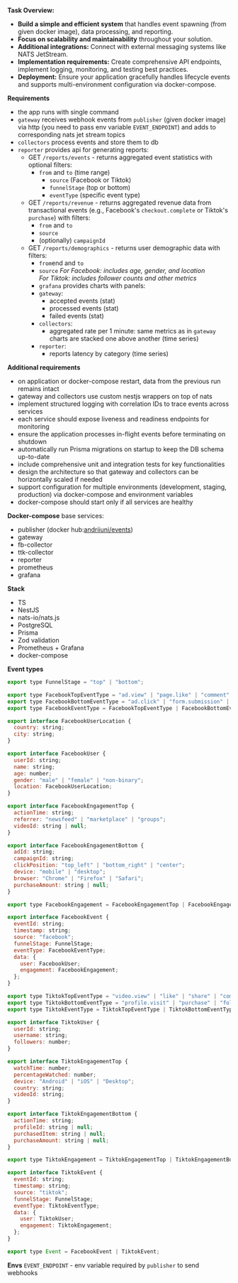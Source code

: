 **Task Overview:**

-   **Build a simple and efficient system** that handles event spawning (from given docker image), data processing, and reporting.
-   **Focus on scalability and maintainability** throughout your solution.
-   **Additional integrations:** Connect with external messaging systems like NATS JetStream.
-   **Implementation requirements:** Create comprehensive API endpoints, implement logging, monitoring, and testing best practices.
-   **Deployment:** Ensure your application gracefully handles lifecycle events and supports multi-environment configuration via docker-compose.

**Requirements**
- the app runs with single command
- `gateway` receives webhook events from `publisher` (given docker image) via http (you need to pass env variable `EVENT_ENDPOINT`) and adds to corresponding nats jet stream topics
- `collectors` process events and store them to db
- `reporter` provides api for generating reports:
    - GET `/reports/events` - returns aggregated event statistics with optional filters:
        -  `from` and `to` (time range)
           -   `source` (Facebook or Tiktok)
           -   `funnelStage` (top or bottom)
           -   `eventType` (specific event type)
    - GET `/reports/revenue` - returns aggregated revenue data from transactional events (e.g., Facebook's `checkout.complete` or Tiktok's `purchase`) with filters:
        - `from` and `to`
        -   `source`
        -   (optionally) `campaignId`
    - GET `/reports/demographics` - returns user demographic data with filters:
        - `from`end and `to`
        -   `source`
            *For Facebook: includes age, gender, and location                
            For Tiktok: includes follower counts and other metrics*
        -   `grafana` provides charts with panels:
        -   `gateway`:
            -   accepted events (stat)
            -   processed events (stat)
            -   failed events (stat)
        -   `collectors`:
            -   aggregated rate per 1 minute: same metrics as in `gateway` charts are stacked one above another (time series)
        -   `reporter`:
            -   reports latency by category (time series)

**Additional requirements**
-   on application or docker-compose restart, data from the previous run remains intact
-   gateway and collectors use custom nestjs wrappers on top of nats
-   implement structured logging with correlation IDs to trace events across services
-   each service should expose liveness and readiness endpoints for monitoring
-   ensure the application processes in-flight events before terminating on shutdown
-   automatically run Prisma migrations on startup to keep the DB schema up-to-date
-   include comprehensive unit and integration tests for key functionalities
-   design the architecture so that gateway and collectors can be horizontally scaled if needed
-   support configuration for multiple environments (development, staging, production) via docker-compose and environment variables
-   docker-compose should start only if all services are healthy

**Docker-compose**
base services:
- publisher (docker hub:[andriiuni/events](https://hub.docker.com/r/andriiuni/events))
- gateway
- fb-collector
- ttk-collector
- reporter
- prometheus
- grafana

**Stack**
-   TS
-   NestJS
-   nats-io/nats.js
-   PostgreSQL
-   Prisma
-   Zod validation
-   Prometheus + Grafana
-   docker-compose

**Event types**
```js
export type FunnelStage = "top" | "bottom";

export type FacebookTopEventType = "ad.view" | "page.like" | "comment" | "video.view";
export type FacebookBottomEventType = "ad.click" | "form.submission" | "checkout.complete";
export type FacebookEventType = FacebookTopEventType | FacebookBottomEventType;

export interface FacebookUserLocation {
  country: string;
  city: string;
}

export interface FacebookUser {
  userId: string;
  name: string;
  age: number;
  gender: "male" | "female" | "non-binary";
  location: FacebookUserLocation;
}

export interface FacebookEngagementTop {
  actionTime: string;
  referrer: "newsfeed" | "marketplace" | "groups";
  videoId: string | null;
}

export interface FacebookEngagementBottom {
  adId: string;
  campaignId: string;
  clickPosition: "top_left" | "bottom_right" | "center";
  device: "mobile" | "desktop";
  browser: "Chrome" | "Firefox" | "Safari";
  purchaseAmount: string | null;
}

export type FacebookEngagement = FacebookEngagementTop | FacebookEngagementBottom;

export interface FacebookEvent {
  eventId: string;
  timestamp: string;
  source: "facebook";
  funnelStage: FunnelStage;
  eventType: FacebookEventType;
  data: {
    user: FacebookUser;
    engagement: FacebookEngagement;
  };
}

export type TiktokTopEventType = "video.view" | "like" | "share" | "comment";
export type TiktokBottomEventType = "profile.visit" | "purchase" | "follow";
export type TiktokEventType = TiktokTopEventType | TiktokBottomEventType;

export interface TiktokUser {
  userId: string;
  username: string;
  followers: number;
}

export interface TiktokEngagementTop {
  watchTime: number;
  percentageWatched: number;
  device: "Android" | "iOS" | "Desktop";
  country: string;
  videoId: string;
}

export interface TiktokEngagementBottom {
  actionTime: string;
  profileId: string | null;
  purchasedItem: string | null;
  purchaseAmount: string | null;
}

export type TiktokEngagement = TiktokEngagementTop | TiktokEngagementBottom;

export interface TiktokEvent {
  eventId: string;
  timestamp: string;
  source: "tiktok";
  funnelStage: FunnelStage;
  eventType: TiktokEventType;
  data: {
    user: TiktokUser;
    engagement: TiktokEngagement;
  };
}

export type Event = FacebookEvent | TiktokEvent;

```
**Envs**
`EVENT_ENDPOINT` - env variable required by `publisher` to send webhooks